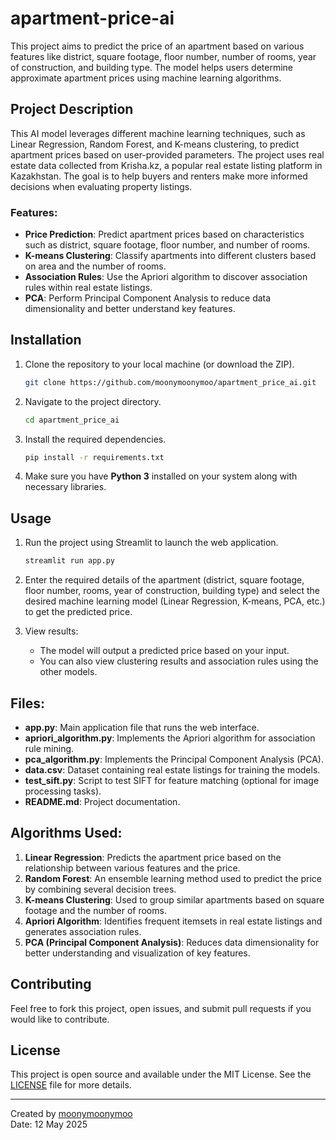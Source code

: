 # apartment-price-ai

This project aims to predict the price of an apartment based on various features like district, square footage, floor number, number of rooms, year of construction, and building type. The model helps users determine approximate apartment prices using machine learning algorithms.

## Project Description

This AI model leverages different machine learning techniques, such as Linear Regression, Random Forest, and K-means clustering, to predict apartment prices based on user-provided parameters. The project uses real estate data collected from Krisha.kz, a popular real estate listing platform in Kazakhstan. The goal is to help buyers and renters make more informed decisions when evaluating property listings.

### Features:
- **Price Prediction**: Predict apartment prices based on characteristics such as district, square footage, floor number, and number of rooms.
- **K-means Clustering**: Classify apartments into different clusters based on area and the number of rooms.
- **Association Rules**: Use the Apriori algorithm to discover association rules within real estate listings.
- **PCA**: Perform Principal Component Analysis to reduce data dimensionality and better understand key features.

## Installation

1. Clone the repository to your local machine (or download the ZIP).

    ```bash
    git clone https://github.com/moonymoonymoo/apartment_price_ai.git
    ```

2. Navigate to the project directory.

    ```bash
    cd apartment_price_ai
    ```

3. Install the required dependencies.

    ```bash
    pip install -r requirements.txt
    ```

4. Make sure you have **Python 3** installed on your system along with necessary libraries.

## Usage

1. Run the project using Streamlit to launch the web application.

    ```bash
    streamlit run app.py
    ```

2. Enter the required details of the apartment (district, square footage, floor number, rooms, year of construction, building type) and select the desired machine learning model (Linear Regression, K-means, PCA, etc.) to get the predicted price.

3. View results:
    - The model will output a predicted price based on your input.
    - You can also view clustering results and association rules using the other models.

## Files:

- **app.py**: Main application file that runs the web interface.
- **apriori_algorithm.py**: Implements the Apriori algorithm for association rule mining.
- **pca_algorithm.py**: Implements the Principal Component Analysis (PCA).
- **data.csv**: Dataset containing real estate listings for training the models.
- **test_sift.py**: Script to test SIFT for feature matching (optional for image processing tasks).
- **README.md**: Project documentation.

## Algorithms Used:

1. **Linear Regression**: Predicts the apartment price based on the relationship between various features and the price.
2. **Random Forest**: An ensemble learning method used to predict the price by combining several decision trees.
3. **K-means Clustering**: Used to group similar apartments based on square footage and the number of rooms.
4. **Apriori Algorithm**: Identifies frequent itemsets in real estate listings and generates association rules.
5. **PCA (Principal Component Analysis)**: Reduces data dimensionality for better understanding and visualization of key features.

## Contributing

Feel free to fork this project, open issues, and submit pull requests if you would like to contribute.

## License

This project is open source and available under the MIT License. See the [LICENSE](LICENSE) file for more details.

---

Created by [moonymoonymoo](https://github.com/moonymoonymoo)  
Date: 12 May 2025
